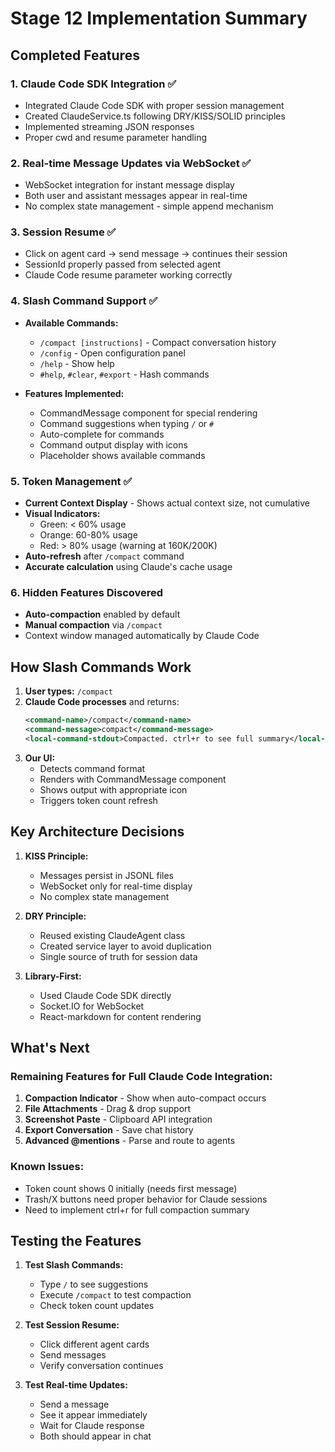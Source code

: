 # Stage 12 Implementation Summary

## Completed Features

### 1. Claude Code SDK Integration ✅
- Integrated Claude Code SDK with proper session management
- Created ClaudeService.ts following DRY/KISS/SOLID principles
- Implemented streaming JSON responses
- Proper cwd and resume parameter handling

### 2. Real-time Message Updates via WebSocket ✅
- WebSocket integration for instant message display
- Both user and assistant messages appear in real-time
- No complex state management - simple append mechanism

### 3. Session Resume ✅
- Click on agent card → send message → continues their session
- SessionId properly passed from selected agent
- Claude Code resume parameter working correctly

### 4. Slash Command Support ✅
- **Available Commands:**
  - `/compact [instructions]` - Compact conversation history
  - `/config` - Open configuration panel  
  - `/help` - Show help
  - `#help`, `#clear`, `#export` - Hash commands

- **Features Implemented:**
  - CommandMessage component for special rendering
  - Command suggestions when typing `/` or `#`
  - Auto-complete for commands
  - Command output display with icons
  - Placeholder shows available commands

### 5. Token Management ✅
- **Current Context Display** - Shows actual context size, not cumulative
- **Visual Indicators:**
  - Green: < 60% usage
  - Orange: 60-80% usage
  - Red: > 80% usage (warning at 160K/200K)
- **Auto-refresh** after `/compact` command
- **Accurate calculation** using Claude's cache usage

### 6. Hidden Features Discovered
- **Auto-compaction** enabled by default
- **Manual compaction** via `/compact`
- Context window managed automatically by Claude Code

## How Slash Commands Work

1. **User types:** `/compact`
2. **Claude Code processes** and returns:
   ```xml
   <command-name>/compact</command-name>
   <command-message>compact</command-message>
   <local-command-stdout>Compacted. ctrl+r to see full summary</local-command-stdout>
   ```
3. **Our UI:**
   - Detects command format
   - Renders with CommandMessage component
   - Shows output with appropriate icon
   - Triggers token count refresh

## Key Architecture Decisions

1. **KISS Principle:**
   - Messages persist in JSONL files
   - WebSocket only for real-time display
   - No complex state management

2. **DRY Principle:**
   - Reused existing ClaudeAgent class
   - Created service layer to avoid duplication
   - Single source of truth for session data

3. **Library-First:**
   - Used Claude Code SDK directly
   - Socket.IO for WebSocket
   - React-markdown for content rendering

## What's Next

### Remaining Features for Full Claude Code Integration:
1. **Compaction Indicator** - Show when auto-compact occurs
2. **File Attachments** - Drag & drop support
3. **Screenshot Paste** - Clipboard API integration
4. **Export Conversation** - Save chat history
5. **Advanced @mentions** - Parse and route to agents

### Known Issues:
- Token count shows 0 initially (needs first message)
- Trash/X buttons need proper behavior for Claude sessions
- Need to implement ctrl+r for full compaction summary

## Testing the Features

1. **Test Slash Commands:**
   - Type `/` to see suggestions
   - Execute `/compact` to test compaction
   - Check token count updates

2. **Test Session Resume:**
   - Click different agent cards
   - Send messages
   - Verify conversation continues

3. **Test Real-time Updates:**
   - Send a message
   - See it appear immediately
   - Wait for Claude response
   - Both should appear in chat